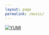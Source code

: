 ```yaml
---
layout: page
permalink: /music/
---
```


[![YUMI](https://www.ekr.blog/images/yumi.png)](https://www.ekr.blog/music/yumi.mp3)

